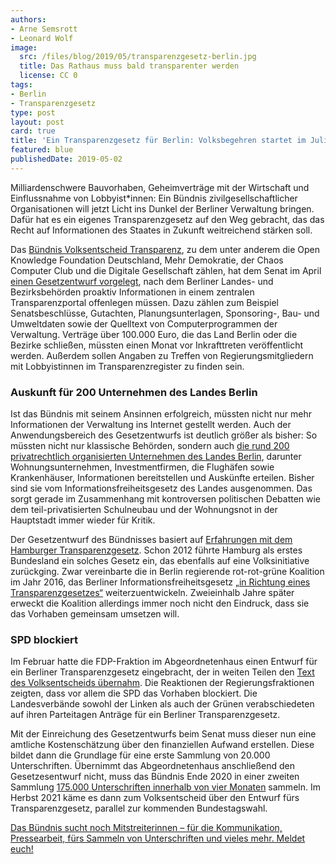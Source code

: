 ```yaml
---
authors:
- Arne Semsrott
- Leonard Wolf
image:
  src: /files/blog/2019/05/transparenzgesetz-berlin.jpg
  title: Das Rathaus muss bald transparenter werden
  license: CC 0
tags:
- Berlin
- Transparenzgesetz
type: post
layout: post
card: true
title: 'Ein Transparenzgesetz für Berlin: Volksbegehren startet im Juli'
featured: blue
publishedDate: 2019-05-02
---
```


Milliardenschwere Bauvorhaben, Geheimverträge mit der Wirtschaft und Einflussnahme von Lobbyist*innen: Ein Bündnis zivilgesellschaftlicher Organisationen will jetzt Licht ins Dunkel der Berliner Verwaltung bringen. Dafür hat es ein eigenes Transparenzgesetz auf den Weg gebracht, das das Recht auf Informationen des Staates in Zukunft weitreichend stärken soll.

Das <a href="https://volksentscheid-transparenz.de/">Bündnis Volksentscheid Transparenz</a>, zu dem unter anderem die Open Knowledge Foundation Deutschland, Mehr Demokratie, der Chaos Computer Club und die Digitale Gesellschaft zählen, hat dem Senat im April <a href="https://volksentscheid-transparenz.de/documents/BerlTG-E-6_clean.pdf">einen Gesetzentwurf vorgelegt</a>, nach dem Berliner Landes- und Bezirksbehörden proaktiv Informationen in einem zentralen Transparenzportal offenlegen müssen. Dazu zählen zum Beispiel Senatsbeschlüsse, Gutachten, Planungsunterlagen, Sponsoring-, Bau- und Umweltdaten sowie der Quelltext von Computerprogrammen der Verwaltung. Verträge über 100.000 Euro, die das Land Berlin oder die Bezirke schließen, müssten einen Monat vor Inkrafttreten veröffentlicht werden. Außerdem sollen Angaben zu Treffen von Regierungsmitgliedern mit Lobbyistinnen im Transparenzregister zu finden sein.

<h3>Auskunft für 200 Unternehmen des Landes Berlin</h3>

Ist das Bündnis mit seinem Ansinnen erfolgreich, müssten nicht nur mehr Informationen der Verwaltung ins Internet gestellt werden. Auch der Anwendungsbereich des Gesetzentwurfs ist deutlich größer als bisher: So müssten nicht nur klassische Behörden, sondern auch <a href="https://fragdenstaat.de/anfrage/liste-tochterunternehmen-der-beteiligungen-des-landes-berlin/100977/anhang/BeteiligungenundTochterunternehmen.pdf">die rund 200 privatrechtlich organisierten Unternehmen des Landes Berlin</a>, darunter Wohnungsunternehmen, Investmentfirmen, die Flughäfen sowie Krankenhäuser, Informationen bereitstellen und Auskünfte erteilen. Bisher sind sie vom Informationsfreiheitsgesetz des Landes ausgenommen. Das sorgt gerade im Zusammenhang mit kontroversen politischen Debatten wie dem teil-privatisierten Schulneubau und der Wohnungsnot in der Hauptstadt immer wieder für Kritik.

Der Gesetzentwurf des Bündnisses basiert auf <a href="https://netzpolitik.org/2017/evaluation-der-informationsfreiheit-in-hamburg-transparenz-schafft-vertrauen/">Erfahrungen mit dem Hamburger Transparenzgesetz</a>. Schon 2012 führte Hamburg als erstes Bundesland ein solches Gesetz ein, das ebenfalls auf eine Volksinitiative zurückging. Zwar vereinbarte die in Berlin regierende rot-rot-grüne Koalition im Jahr 2016, das Berliner Informationsfreiheitsgesetz <a href="https://netzpolitik.org/2016/ganz-schoen-digital-der-berliner-koalitionsvertrag-von-rot-rot-gruen/">„in Richtung eines Transparenzgesetzes“</a> weiterzuentwickeln. Zweieinhalb Jahre später erweckt die Koalition allerdings immer noch nicht den Eindruck, dass sie das Vorhaben gemeinsam umsetzen will.
<h3>SPD blockiert</h3>
Im Februar hatte die FDP-Fraktion im Abgeordnetenhaus einen Entwurf für ein Berliner Transparenzgesetz eingebracht, der in weiten Teilen den <a href="https://volksentscheid-transparenz.de/blog/2019/01/stellungnahme-zum-entwurf-der-fdp/">Text des Volksentscheids übernahm</a>. Die Reaktionen der Regierungsfraktionen zeigten, dass vor allem die SPD das Vorhaben blockiert. Die Landesverbände sowohl der Linken als auch der Grünen verabschiedeten auf ihren Parteitagen Anträge für ein Berliner Transparenzgesetz.

Mit der Einreichung des Gesetzentwurfs beim Senat muss dieser nun eine amtliche Kostenschätzung über den finanziellen Aufwand erstellen. Diese bildet dann die Grundlage für eine erste Sammlung von 20.000 Unterschriften. Übernimmt das Abgeordnetenhaus anschließend den Gesetzesentwurf nicht, muss das Bündnis Ende 2020 in einer zweiten Sammlung <a href="https://www.berlin.de/sen/inneres/buerger-und-staat/wahlen-und-abstimmungen/volksinitiative-volksbegehren-volksentscheid/volksbegehren-und-volksentscheid/artikel.24015.php">175.000 Unterschriften innerhalb von vier Monaten</a> sammeln. Im Herbst 2021 käme es dann zum Volksentscheid über den Entwurf fürs Transparenzgesetz, parallel zur kommenden Bundestagswahl.

<a href="https://volksentscheid-transparenz.de/mitmachen/">Das Bündnis sucht noch Mitstreiterinnen – für die Kommunikation, Pressearbeit, fürs Sammeln von Unterschriften und vieles mehr. Meldet euch!</a>